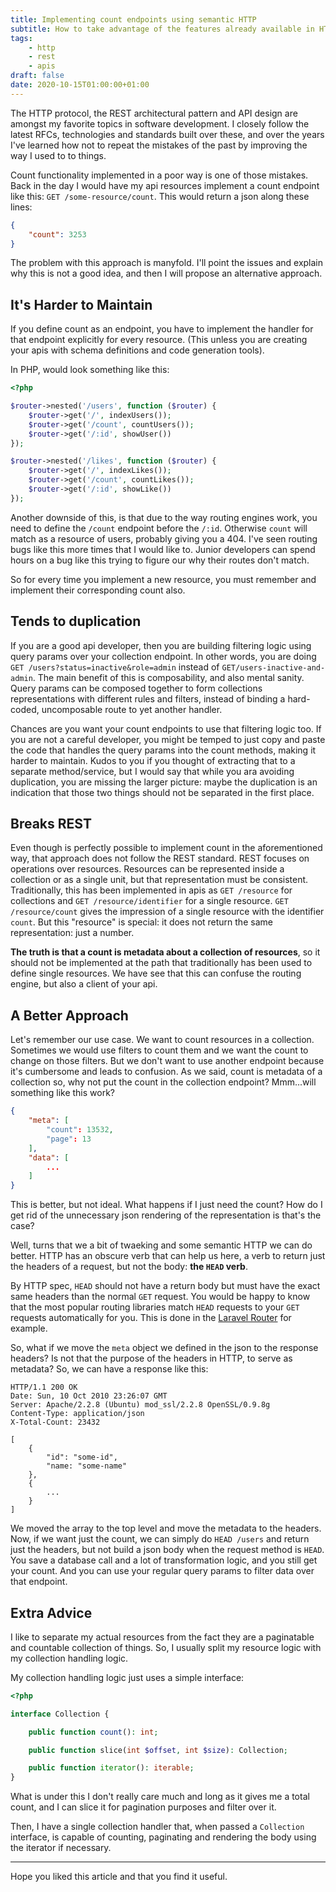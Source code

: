 ```yaml
---
title: Implementing count endpoints using semantic HTTP
subtitle: How to take advantage of the features already available in HTTP to implement count functionality in your apis.
tags: 
    - http
    - rest
    - apis
draft: false
date: 2020-10-15T01:00:00+01:00
---
```


The HTTP protocol, the REST architectural pattern and API design are amongst my favorite topics in software development. I closely follow the latest RFCs, technologies and standards built over these, and over the years I've learned how not to repeat the mistakes of the past by improving the way I used to to things.

Count functionality implemented in a poor way is one of those mistakes. Back in the day I would have my api resources implement a count endpoint like this: `GET /some-resource/count`. This would return a json along these lines:

```json
{
    "count": 3253
}
```

The problem with this approach is manyfold. I'll point the issues and explain why this is not a good idea, and then I will propose an alternative approach.

## It's Harder to Maintain

If you define count as an endpoint, you have to implement the handler for that endpoint explicitly for every resource. (This unless you are creating your apis with schema definitions and code generation tools). 

In PHP, would look something like this:

```php
<?php

$router->nested('/users', function ($router) {
    $router->get('/', indexUsers());
    $router->get('/count', countUsers());
    $router->get('/:id', showUser())
});

$router->nested('/likes', function ($router) {
    $router->get('/', indexLikes());
    $router->get('/count', countLikes());
    $router->get('/:id', showLike())
});
```

Another downside of this, is that due to the way routing engines work, you need to define the `/count` endpoint before the `/:id`. Otherwise `count` will match as a resource of users, probably giving you a 404. I've seen routing bugs like this more times that I would like to. Junior developers can spend hours on a bug like this trying to figure our why their routes don't match.

So for every time you implement a new resource, you must remember and implement their corresponding count also.

## Tends to duplication

If you are a good api developer, then you are building filtering logic using query params over your collection endpoint. In other words, you are doing `GET /users?status=inactive&role=admin` instead of `GET/users-inactive-and-admin`. The main benefit of this is composability, and also mental sanity. Query params can be composed together to form collections representations with different rules and filters, instead of binding a hard-coded, uncomposable route to yet another handler.

Chances are you want your count endpoints to use that filtering logic too. If you are not a careful developer, you might be temped to just copy and paste the code that handles the query params into the count methods, making it harder to maintain. Kudos to you if you thought of extracting that to a separate method/service, but I would say that while you ara avoiding duplication, you are missing the larger picture: maybe the duplication is an indication that those two things should not be separated in the first place.

## Breaks REST

Even though is perfectly possible to implement count in the aforementioned way, that approach does not follow the REST standard. REST focuses on operations over resources. Resources can be represented inside a collection or as a single unit, but that representation must be consistent. Traditionally, this has been implemented in apis as `GET /resource` for collections and `GET /resource/identifier` for a single resource. `GET /resource/count` gives the impression of a single resource with the identifier `count`. But this "resource" is special: it does not return the same representation: just a number. 

**The truth is that a count is metadata about a collection of resources**, so it should not be implemented at the path that traditionally has been used to define single resources. We have see that this can confuse the routing engine, but also a client of your api.

## A Better Approach

Let's remember our use case. We want to count resources in a collection. Sometimes we would use filters to count them and we want the count to change on those filters. But we don't want to use another endpoint because it's cumbersome and leads to confusion. As we said, count is metadata of a collection so, why not put the count in the collection endpoint? Mmm...will something like this work?

```json
{
    "meta": [
        "count": 13532,
        "page": 13
    ],
    "data": [
        ...
    ]
}
```

This is better, but not ideal. What happens if I just need the count? How do I get rid of the unnecessary json rendering of the representation is that's the case?

Well, turns that we a bit of twaeking and some semantic HTTP we can do better. HTTP has an obscure verb that can help us here, a verb to return just the headers of a request, but not the body: **the `HEAD` verb**.

By HTTP spec, `HEAD` should not have a return body but must have the exact same headers than the normal `GET` request. You would be happy to know that the most popular routing libraries match `HEAD` requests to your `GET` requests automatically for you. This is done in the [Laravel Router](https://stackoverflow.com/questions/22118598/laravel-routes-gethead) for example.

So, what if we move the `meta` object we defined in the json to the response headers? Is not that the purpose of the headers in HTTP, to serve as metadata? So, we can have a response like this:

```http
HTTP/1.1 200 OK
Date: Sun, 10 Oct 2010 23:26:07 GMT
Server: Apache/2.2.8 (Ubuntu) mod_ssl/2.2.8 OpenSSL/0.9.8g
Content-Type: application/json
X-Total-Count: 23432

[
    {
        "id": "some-id",
        "name: "some-name"
    },
    {
        ...
    }
]
```

We moved the array to the top level and move the metadata to the headers. Now, if we want just the count, we can simply do `HEAD /users` and return just the headers, but not build a json body when the request method is `HEAD`. You save a database call and a lot of transformation logic, and you still get your count. And you can use your regular query params to filter data over that endpoint.

## Extra Advice

I like to separate my actual resources from the fact they are a paginatable and countable collection of things. So, I usually split my resource logic with my collection handling logic. 

My collection handling logic just uses a simple interface:

```php
<?php

interface Collection {

    public function count(): int;

    public function slice(int $offset, int $size): Collection;

    public function iterator(): iterable;
}
```

What is under this I don't really care much and long as it gives me a total count, and I can slice it for pagination purposes and filter over it.

Then, I have a single collection handler that, when passed a `Collection` interface, is capable of counting, paginating and rendering the body using the iterator if necessary.

---

Hope you liked this article and that you find it useful.
